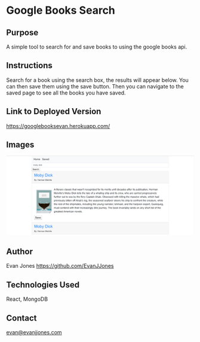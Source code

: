 # Google Books Search

## Purpose

A simple tool to search for and save books to using the google books api.

## Instructions

Search for a book using the search box, the results will appear below. You can then save them using the save button. Then you can navigate to the saved page to see all the books you have saved.

## Link to Deployed Version
https://googlebooksevan.herokuapp.com/

## Images

![Screenshot](./Screenshot.png)

## Author

Evan Jones https://github.com/EvanJJones

## Technologies Used

React, MongoDB

## Contact

evan@evanjjones.com
